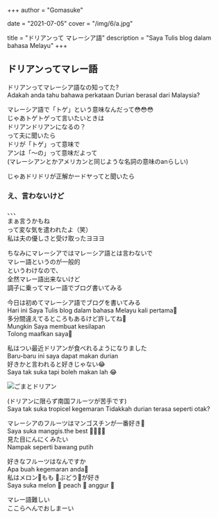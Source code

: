 +++
author = "Gomasuke"

date = "2021-07-05"
cover = "/img/6/a.jpg"

title = "ドリアンって マレーシア語"
description = "Saya Tulis blog dalam bahasa Melayu"
+++


## ドリアンってマレー語  
ドリアンってマレーシア語なの知ってた?     
Adakah anda tahu bahawa perkataan Durian berasal dari Malaysia?  

マレーシア語で「トゲ」という意味なんだって😳😳😳  
じゃあトゲトゲって言いたいときは  
ドリアンドリアンになるの？  
って夫に聞いたら  
ドリが「トゲ」って意味で  
アンは「～の」って意味だよって  
(マレーシアンとかアメリカンと同じような名詞の意味のanらしい)   
  
じゃあドリドリが正解かードヤってと聞いたら  

### え、言わないけど  
、、、  
まぁ言うかもね  
って変な気を遣われたよ（笑）  
私は夫の優しさと受け取ったヨヨヨ  

ちなみにマレーシアではマレーシア語とは言わないで  
マレー語というのが一般的  
というわけなので、  
全然マレー語出来ないけど  
調子に乗ってマレー語でブログ書いてみる  

  
  今日は初めてマレーシア語でブログを書いてみる  
Hari ini Saya Tulis blog dalam bahasa Melayu
kali pertama🤭  
多分間違えてるところもあるけど許してね🙏  
Mungkin Saya membuat kesilapan  
Tolong maafkan saya🙏  

  
私はつい最近ドリアンが食べれるようになりました  
Baru-baru ini saya dapat makan durian  
好きかと言われると好きじゃない😂  
Saya tak suka tapi boleh makan lah 😂  

![ごまとドリアン](/img/6/b.jpg)  

(ドリアンに限らず南国フルーツが苦手です)  
Saya tak suka tropicel kegemaran
Tidakkah durian terasa seperti otak?  

マレーシアのフルーツはマンゴスチンが一番好き🤤  
Saya suka manggis.the best 🤤🤭🤭🤭  
見た目にんにくみたい  
Nampak seperti bawang putih  

好きなフルーツはなんですか  
Apa buah kegemaran anda🤔  
私はメロン🍈もも 🍑ぶどう🍇が好き  
Saya suka melon 🍈 peach 🍑 anggur 🍇  

マレー語難しい  
ここらへんでおしまーい  